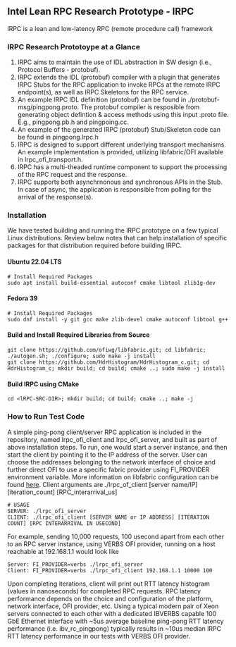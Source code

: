 ## Intel Lean RPC Research Prototype - lRPC
lRPC is a lean and low-latency RPC (remote procedure call) framework

### lRPC Research Prototoype at a Glance

1. lRPC aims to maintain the use of IDL abstraction in SW design (i.e., Protocol Buffers - protobuf). 
2. lRPC extends the IDL (protobuf) compiler with a plugin that generates lRPC Stubs for the RPC application to invoke RPCs at the remote lRPC endpoint(s), as well as lRPC Skeletons for the RPC service. 
3. An example lRPC IDL definition (protobuf) can be found in ./protobuf-msg/pingpong.proto.  The protobuf compiler is resposible from generating object defintion & access methods using this input .proto file. E.g., pingpong.pb.h and pingpoing.cc.
4. An example of the generated lRPC (protobuf) Stub/Skeleton code can be found in pingpong.lrpc.h 
5. lRPC is designed to support different underlying transport mechanisms. An example implementation is provided, utilizing libfabric/OFI available in lrpc_ofi_transport.h.   
6. lRPC has a multi-theaded runtime component to support the processing of the RPC request and the response.
7. lRPC supports both asynchrnonous and synchronous APIs in the Stub.  In case of async, the application is responsible from polling for the arrival of the response(s).

### Installation
We have tested building and running the lRPC prototype on a few typical Linux distributions. Review below notes that can help installation of specific packages for that distribution required before building lRPC. 


#### Ubuntu 22.04 LTS
```
# Install Required Packages
sudo apt install build-essential autoconf cmake libtool zlib1g-dev
```

#### Fedora 39
```
# Install Required Packages
sudo dnf install -y git gcc make zlib-devel cmake autoconf libtool g++
```

#### Build and Install Required Libraries from Source
```
git clone https://github.com/ofiwg/libfabric.git; cd libfabric; ./autogen.sh; ./configure; sudo make -j install
git clone https://github.com/HdrHistogram/HdrHistogram_c.git; cd HdrHistogram_c; mkdir build; cd build; cmake ..; sudo make -j install
```

#### Build lRPC using CMake
```
cd <lRPC-SRC-DIR>; mkdir build; cd build; cmake ..; make -j 
```


### How to Run Test Code
A simple ping-pong client/server RPC application is included in the repository, named lrpc_ofi_client and lrpc_ofi_server, and built as part of above installation steps. To run, one would start a server instance, and then start the client by pointing it to the IP address of the server. User can choose the addresses belonging to the network interface of choice and further direct OFI to use a specific fabric provider using FI_PROVIDER environment variable. More information on libfabric configuration can be found [here](https://ofiwg.github.io/libfabric/main/man/fabric.7.html). Client arguments are ./lrpc_of_client [server name/IP] [iteration_count] [RPC_interarrival_us]

```
# USAGE
SERVER: ./lrpc_ofi_server
CLIENT: ./lrpc_ofi_client [SERVER NAME or IP ADDRESS] [ITERATION COUNT] [RPC INTERARRIVAL IN USECOND]
```
For example, sending 10,000 requests, 100 usecond apart from each other to an RPC server instance, using VERBS OFI provider, running on a host reachable at 192.168.1.1 would look like
```
Server: FI_PROVIDER=verbs ./lrpc_ofi_server
Client: FI_PROVIDER=verbs ./lrpc_ofi_client 192.168.1.1 10000 100
```

Upon completing iterations, client will print out RTT latency histogram (values in nanoseconds) for completed RPC requests. RPC latency performance depends on the choice and configuration of the platform, network interface, OFI provider, etc. Using a typical modern pair of Xeon servers connected to each other with a dedicated IBVERBS capable 100 GbE Ethernet interface with ~5us average baseline ping-pong RTT latency performance (i.e. ibv_rc_pingpong) typically results in ~10us median lRPC RTT latency performance in our tests with VERBS OFI provider.

